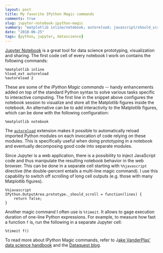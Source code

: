 ```yaml
---
layout: post
title: My favorite IPython Magic commands
comments: true
slug: jupyter-notebook-ipython-magic
summary: "matplotlib inline/notebook; autoreload; javascript/should_scroll, timeit."
date: "2018-06-25"
tags: [python, jupyter, datascience]
---
```


[Jupyter Notebook](http://jupyter.org/) is a great tool for data science prototyping, visualization and sharing. The first code cell of every notebook I work on contains the following commands:  

```
%matplotlib inline
%load_ext autoreload
%autoreload 2
```

These are some of the *IPython Magic commands* -- handy enhancements added on top of the standard Python syntax to solve various tasks specific to interactive computing. The first line in the snippet above configures the notebook session to visualize and store all the Matplotlib figures inside the notebook. An alternative can be to add interactivity to the Matplotlib figures, which can be done with the following configuration:

```
%matplotlib notebook
```

The [`autoreload`](https://ipython.readthedocs.io/en/stable/config/extensions/autoreload.html) extension makes it possible to automatically reload imported Python modules on each invocation of code relying on these modules. This is specifically useful when doing prototyping in a notebook and eventually decomposing good code into separate modules.

Since Jupyter is a web application, there is a possibility to inject JavaScript code and thus manipulate the resulting notebook behavior in the web browser. This can be done in a separate cell starting with `%%javascript` directive (the double-percent entails a multi-line magic command). I use this capability to switch off scrolling of long cell outputs (e.g. those with many Matplotlib figures).

```
%%javascript
IPython.OutputArea.prototype._should_scroll = function(lines) {
    return false;
}
```

Another magic command I often use is `%timeit`. It allows to gage execution duration of one-line Python expressions. For example, to measure how fast a function `f` is, run the following in a separate Jupyter cell:

```
%timeit f()
```

To read more about IPython Magic commands, refer to J[ake VanderPlas' data science handbook](https://jakevdp.github.io/PythonDataScienceHandbook/01.03-magic-commands.html) and the [Dataquest blog](https://www.dataquest.io/blog/jupyter-notebook-tips-tricks-shortcuts/).  
